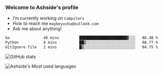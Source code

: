 ### Welcome to Ashside's profile

- I’m currently working on `Compilers`
- How to reach me `maybeyushu@outlook.com`
- Ask me about anything!

<!--START_SECTION:waka-->

```txt
Go               48 mins         █████████████████████▓░░░   86.48 %
Python           4 mins          ██▒░░░░░░░░░░░░░░░░░░░░░░   08.77 %
GitIgnore file   2 mins          █▒░░░░░░░░░░░░░░░░░░░░░░░   04.75 %
```

<!--END_SECTION:waka-->

![GitHub stats](https://github-readme-stats.vercel.app/api?username=Ashside)

![Ashside's Most used languages](https://github-readme-stats.vercel.app/api/top-langs/?username=Ashside&layout=compact&hide_border=true&langs_count=10)


